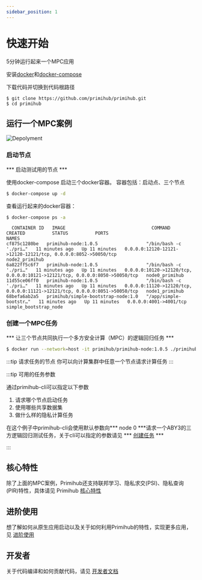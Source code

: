 ```yaml
---
sidebar_position: 1
---
```


# 快速开始

5分钟运行起来一个MPC应用


安装[docker](https://docs.docker.com/install/overview/)和[docker-compose](https://docs.docker.com/compose/install/)

下载代码并切换到代码根路径

```
$ git clone https://github.com/primihub/primihub.git
$ cd primihub
```


## 运行一个MPC案例
![Depolyment](./tutorial-depolyment.jpg)


### 启动节点
 

 *** 启动测试用的节点 *** 
   
   使用docker-compose 启动三个docker容器。
   容器包括：启动点、三个节点

  ```bash
  $ docker-compose up -d
  ```

查看运行起来的docker容器：

```bash
$ docker-compose ps -a
```
```
  CONTAINER ID   IMAGE                                COMMAND                  CREATED          STATUS          PORTS                                                                         NAMES
cf875c1280be   primihub-node:1.0.5                  "/bin/bash -c './pri…"   11 minutes ago   Up 11 minutes   0.0.0.0:12120-12121->12120-12121/tcp, 0.0.0.0:8052->50050/tcp                 node2_primihub
6a822ff5c6f7   primihub-node:1.0.5                  "/bin/bash -c './pri…"   11 minutes ago   Up 11 minutes   0.0.0.0:10120->12120/tcp, 0.0.0.0:10121->12121/tcp, 0.0.0.0:8050->50050/tcp   node0_primihub
11d55ce06ff0   primihub-node:1.0.5                  "/bin/bash -c './pri…"   11 minutes ago   Up 11 minutes   0.0.0.0:11120->12120/tcp, 0.0.0.0:11121->12121/tcp, 0.0.0.0:8051->50050/tcp   node1_primihub
68befa6ab2a5   primihub/simple-bootstrap-node:1.0   "/app/simple-bootstr…"   11 minutes ago   Up 11 minutes   0.0.0.0:4001->4001/tcp                                                        simple_bootstrap_node

```                                                   


### 创建一个MPC任务

*** 让三个节点共同执行一个多方安全计算（MPC）的逻辑回归任务 ***


```bash
$ docker run --network=host -it primihub/primihub-node:1.0.5 ./primihub-cli --server="127.0.0.1:8050"
```

:::tip 请求任务的节点
  你可以向计算集群中任意一个节点请求计算任务
:::

:::tip 可用的任务参数

通过primihub-cli可以指定以下参数
 1. 请求哪个节点启动任务
 2. 使用哪些共享数据集
 3. 做什么样的隐私计算任务
 
在这个例子中primihub-cli会使用默认参数向*** node 0 ***请求一个ABY3的三方逻辑回归测试任务，关于cli可以指定的参数请见 *** [创建任务](../docs/advance-usage/create-tasks/cli-params) ***

:::



## 核心特性
 除了上面的MPC案例，Primihub还支持联邦学习、隐私求交(PSI)、隐私查询(PIR)特性，具体请见 Primihub [核心特性](../docs/core-concept/model) 

## 进阶使用
  想了解如何从原生应用启动以及关于如何利用Primihub的特性，实现更多应用，见 [进阶使用](../docs/advance-usage/start-nodes)

## 开发者
  关于代码编译和如何贡献代码，请见 [开发者文档](../docs/developer-docs/build)


